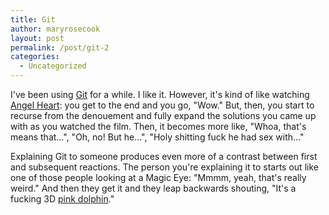 ```yaml
---
title: Git
author: maryrosecook
layout: post
permalink: /post/git-2
categories:
  - Uncategorized
---
```

I've been using [Git][1] for a while. I like it. However, it's kind of like watching [Angel Heart][2]: you get to the end and you go, "Wow." But, then, you start to recurse from the denouement and fully expand the solutions you came up with as you watched the film. Then, it becomes more like, "Whoa, that's means that&#8230;", "Oh, no! But he&#8230;", "Holy shitting fuck he had sex with&#8230;"

Explaining Git to someone produces even more of a contrast between first and subsequent reactions. The person you're explaining it to starts out like one of those people looking at a Magic Eye: "Mmmm, yeah, that's really weird." And then they get it and they leap backwards shouting, "It's a fucking 3D [pink dolphin][3]."

 [1]: http://git-scm.com/
 [2]: http://www.imdb.com/title/tt0092563/
 [3]: http://www.amersol.edu.pe/ms/7th/7block/jungle_research/new_cards/14/pinkdolphin.jpg